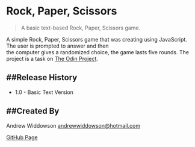 # Rock, Paper, Scissors

> A basic text-based Rock, Paper, Scissors game.


A simple Rock, Paper, Scissors game that was creating using JavaScript. The user is prompted to answer and then  
the computer gives a randomized choice, the game lasts five rounds.
The project is a task on [The Odin Project](http://www.theodinproject.com).

##Release History
---

* 1.0 - Basic Text Version

##Created By
---
Andrew Widdowson [andrewwiddowson@hotmail.com](andrewwiddowson@hotmail.com)

[GitHub Page](https://github.com/AndyDreww)